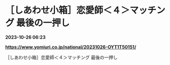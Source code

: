 # ［しあわせ小箱］恋愛師＜４＞マッチング 最後の一押し

**2023-10-26 06:23**

**https://www.yomiuri.co.jp/national/20231026-OYT1T50151/**

［しあわせ小箱］恋愛師＜４＞マッチング 最後の一押し